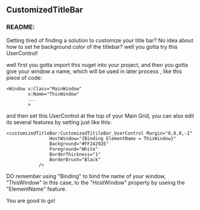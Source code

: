 ## CustomizedTitleBar

### README:
Getting tired of finding a solution to customize your title bar?
No idea about how to set he background color of the titlebar?
well you gotta try this UserControl!

well first you gotta import this nuget into your project, and then
you gotta give your window a name, which will be used in later process
, like this piece of code:
```
<Window x:Class="MainWindow"
        x:Name="ThisWindow"
        ...
        >
```

and then set this UserControl at the top of your Main Grid, you can
also edit its several features by setting just like this:
```
<customizedTitleBar:CustomizedTitileBar_UserControl Margin="0,0,0,-1"
                HostWindow="{Binding ElementName = ThisWindow}"
                Background="#FF24292E"
                Foreground="White"
                BorderThickness="1"
                BorderBrush="Black"               
            />

```

DO remember using "Binding" to bind the name of your window, "ThisWindow" in
this case, to the "HostWindow" property by useing the "ElementName" feature.

You are good to go!
